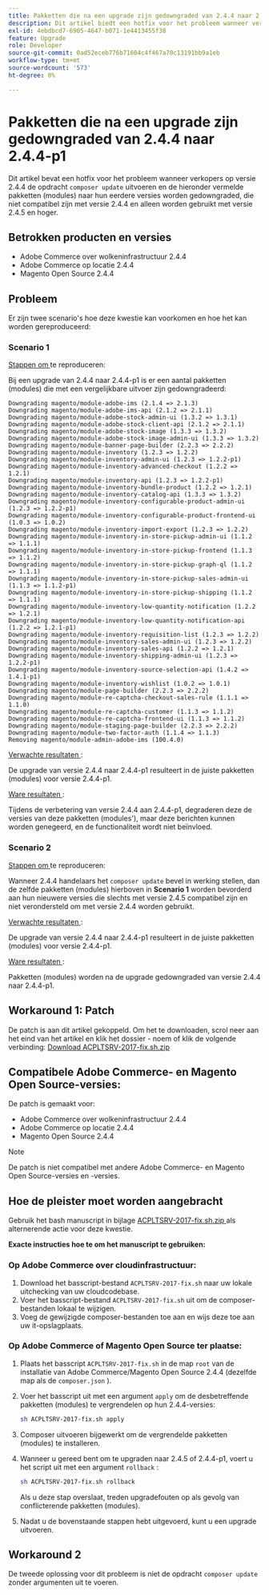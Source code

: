 ```yaml
---
title: Pakketten die na een upgrade zijn gedowngraded van 2.4.4 naar 2.4.4-p1
description: Dit artikel biedt een hotfix voor het probleem wanneer verkopers op versie 2.4.4 de opdracht 'composer update' uitvoeren en de hieronder vermelde pakketten (modules) naar hun eerdere versies worden gedowngraded, die niet compatibel zijn met versie 2.4.4 en alleen worden geacht te worden gebruikt met versie 2.4.5 en hoger.
exl-id: 4ebdbcd7-6905-4647-b071-1e4413455f38
feature: Upgrade
role: Developer
source-git-commit: 0ad52eceb776b71604c4f467a70c13191bb9a1eb
workflow-type: tm+mt
source-wordcount: '573'
ht-degree: 0%

---
```


# Pakketten die na een upgrade zijn gedowngraded van 2.4.4 naar 2.4.4-p1

Dit artikel bevat een hotfix voor het probleem wanneer verkopers op versie 2.4.4 de opdracht `composer update` uitvoeren en de hieronder vermelde pakketten (modules) naar hun eerdere versies worden gedowngraded, die niet compatibel zijn met versie 2.4.4 en alleen worden gebruikt met versie 2.4.5 en hoger.

## Betrokken producten en versies

* Adobe Commerce over wolkeninfrastructuur 2.4.4
* Adobe Commerce op locatie 2.4.4
* Magento Open Source 2.4.4

## Probleem

Er zijn twee scenario&#39;s hoe deze kwestie kan voorkomen en hoe het kan worden gereproduceerd:

### Scenario 1

<u> Stappen om </u> te reproduceren:

Bij een upgrade van 2.4.4 naar 2.4.4-p1 is er een aantal pakketten (modules) die met een vergelijkbare uitvoer zijn gedowngradeerd:

```text
Downgrading magento/module-adobe-ims (2.1.4 => 2.1.3)
Downgrading magento/module-adobe-ims-api (2.1.2 => 2.1.1)
Downgrading magento/module-adobe-stock-admin-ui (1.3.2 => 1.3.1)
Downgrading magento/module-adobe-stock-client-api (2.1.2 => 2.1.1)
Downgrading magento/module-adobe-stock-image (1.3.3 => 1.3.2)
Downgrading magento/module-adobe-stock-image-admin-ui (1.3.3 => 1.3.2)
Downgrading magento/module-banner-page-builder (2.2.3 => 2.2.2)
Downgrading magento/module-inventory (1.2.3 => 1.2.2)
Downgrading magento/module-inventory-admin-ui (1.2.3 => 1.2.2-p1)
Downgrading magento/module-inventory-advanced-checkout (1.2.2 => 1.2.1)
Downgrading magento/module-inventory-api (1.2.3 => 1.2.2-p1)
Downgrading magento/module-inventory-bundle-product (1.2.2 => 1.2.1)
Downgrading magento/module-inventory-catalog-api (1.3.3 => 1.3.2)
Downgrading magento/module-inventory-configurable-product-admin-ui (1.2.3 => 1.2.2-p1)
Downgrading magento/module-inventory-configurable-product-frontend-ui (1.0.3 => 1.0.2)
Downgrading magento/module-inventory-import-export (1.2.3 => 1.2.2)
Downgrading magento/module-inventory-in-store-pickup-admin-ui (1.1.2 => 1.1.1)
Downgrading magento/module-inventory-in-store-pickup-frontend (1.1.3 => 1.1.2)
Downgrading magento/module-inventory-in-store-pickup-graph-ql (1.1.2 => 1.1.1)
Downgrading magento/module-inventory-in-store-pickup-sales-admin-ui (1.1.3 => 1.1.2-p1)
Downgrading magento/module-inventory-in-store-pickup-shipping (1.1.2 => 1.1.1)
Downgrading magento/module-inventory-low-quantity-notification (1.2.2 => 1.2.1)
Downgrading magento/module-inventory-low-quantity-notification-api (1.2.2 => 1.2.1-p1)
Downgrading magento/module-inventory-requisition-list (1.2.3 => 1.2.2)
Downgrading magento/module-inventory-sales-admin-ui (1.2.3 => 1.2.2)
Downgrading magento/module-inventory-sales-api (1.2.2 => 1.2.1)
Downgrading magento/module-inventory-shipping-admin-ui (1.2.3 => 1.2.2-p1)
Downgrading magento/module-inventory-source-selection-api (1.4.2 => 1.4.1-p1)
Downgrading magento/module-inventory-wishlist (1.0.2 => 1.0.1)
Downgrading magento/module-page-builder (2.2.3 => 2.2.2)
Downgrading magento/module-re-captcha-checkout-sales-rule (1.1.1 => 1.1.0)
Downgrading magento/module-re-captcha-customer (1.1.3 => 1.1.2)
Downgrading magento/module-re-captcha-frontend-ui (1.1.3 => 1.1.2)
Downgrading magento/module-staging-page-builder (2.2.3 => 2.2.2)
Downgrading magento/module-two-factor-auth (1.1.4 => 1.1.3)
Removing magento/module-admin-adobe-ims (100.4.0)
```

<u> Verwachte resultaten </u>:

De upgrade van versie 2.4.4 naar 2.4.4-p1 resulteert in de juiste pakketten (modules) voor versie 2.4.4-p1.

<u> Ware resultaten </u>:

Tijdens de verbetering van versie 2.4.4 aan 2.4.4-p1, degraderen deze de versies van deze pakketten (modules&#39;), maar deze berichten kunnen worden genegeerd, en de functionaliteit wordt niet beïnvloed.

### Scenario 2

<u> Stappen om </u> te reproduceren:

Wanneer 2.4.4 handelaars het `composer update` bevel in werking stellen, dan de zelfde pakketten (modules) hierboven in **Scenario 1** worden bevorderd aan hun nieuwere versies die slechts met versie 2.4.5 compatibel zijn en niet verondersteld om met versie 2.4.4 worden gebruikt.

<u> Verwachte resultaten </u>:

De upgrade van versie 2.4.4 naar 2.4.4-p1 resulteert in de juiste pakketten (modules) voor versie 2.4.4-p1.

<u> Ware resultaten </u>:

Pakketten (modules) worden na de upgrade gedowngraded van versie 2.4.4 naar 2.4.4-p1.

## Workaround 1: Patch

De patch is aan dit artikel gekoppeld. Om het te downloaden, scrol neer aan het eind van het artikel en klik het dossier - noem of klik de volgende verbinding: [ Download ACPLTSRV-2017-fix.sh.zip ](assets/ACPLTSRV-2017-fix.sh.zip)

## Compatibele Adobe Commerce- en Magento Open Source-versies:

De patch is gemaakt voor:

* Adobe Commerce over wolkeninfrastructuur 2.4.4
* Adobe Commerce op locatie 2.4.4
* Magento Open Source 2.4.4

>[!NOTE]
>
>De patch is niet compatibel met andere Adobe Commerce- en Magento Open Source-versies en -versies.

## Hoe de pleister moet worden aangebracht

Gebruik het bash manuscript in bijlage [ ACPLTSRV-2017-fix.sh.zip ](assets/ACPLTSRV-2017-fix.sh.zip) als alternerende actie voor deze kwestie.

**Exacte instructies hoe te om het manuscript te gebruiken:**

### Op Adobe Commerce over cloudinfrastructuur:

1. Download het basscript-bestand `ACPLTSRV-2017-fix.sh` naar uw lokale uitchecking van uw cloudcodebase.
1. Voer het basscript-bestand `ACPLTSRV-2017-fix.sh` uit om de composer-bestanden lokaal te wijzigen.
1. Voeg de gewijzigde composer-bestanden toe aan en wijs deze toe aan uw it-opslagplaats.

### Op Adobe Commerce of Magento Open Source ter plaatse:

1. Plaats het basscript `ACPLTSRV-2017-fix.sh` in de map `root` van de installatie van Adobe Commerce/Magento Open Source 2.4.4 (dezelfde map als de `composer.json` ).
1. Voer het basscript uit met een argument `apply` om de desbetreffende pakketten (modules) te vergrendelen op hun 2.4.4-versies:

   ```bash
   sh ACPLTSRV-2017-fix.sh apply
   ```

1. Composer uitvoeren bijgewerkt om de vergrendelde pakketten (modules) te installeren.
1. Wanneer u gereed bent om te upgraden naar 2.4.5 of 2.4.4-p1, voert u het script uit met een argument `rollback` :

   ```bash
   sh ACPLTSRV-2017-fix.sh rollback
   ```

   Als u deze stap overslaat, treden upgradefouten op als gevolg van conflicterende pakketten (modules).
1. Nadat u de bovenstaande stappen hebt uitgevoerd, kunt u een upgrade uitvoeren.

## Workaround 2

De tweede oplossing voor dit probleem is niet de opdracht `composer update` zonder argumenten uit te voeren.
